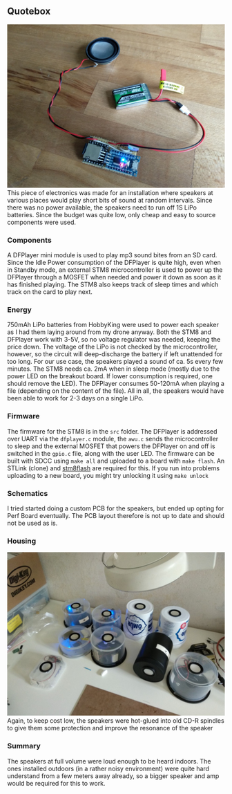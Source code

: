 ## Quotebox
![Quotebox Picture](img/quotebox.jpg)
This piece of electronics was made for an installation where speakers at various places would play short bits of sound at random intervals. Since there was no power available, the speakers need to run off 1S LiPo batteries. Since the budget was quite low, only cheap and easy to source components were used.

### Components
A DFPlayer mini module is used to play mp3 sound bites from an SD card. Since the Idle Power consumption of the DFPlayer is quite high, even when in Standby mode, an external STM8 microcontroller is used to power up the DFPlayer through a MOSFET when needed and power it down as soon as it has finished playing. The STM8 also keeps track of sleep times and which track on the card to play next.

### Energy
750mAh LiPo batteries from HobbyKing were used to power each speaker as I had them laying around from my drone anyway. Both the STM8 and DFPlayer work with 3-5V, so no voltage regulator was needed, keeping the price down. The voltage of the LiPo is not checked by the microcontroller, however, so the circuit will deep-discharge the battery if left unattended for too long. For our use case, the speakers played a sound of ca. 5s every few minutes. The STM8 needs ca. 2mA when in sleep mode (mostly
due to the power LED on the breakout board. If lower consumption is required, one should remove the LED). The DFPlayer consumes 50-120mA when playing a file (depending on the content of the file). All in all, the speakers would have been able to work for 2-3 days on a single LiPo.

### Firmware
The firmware for the STM8 is in the `src` folder. The DFPlayer is addressed over UART via the `dfplayer.c` module, the `awu.c` sends the microcontroller to sleep and the external MOSFET that powers the DFPlayer on and off is switched in the `gpio.c` file, along with the user LED.
The firmware can be built with SDCC using `make all` and uploaded to a board with `make flash`. An STLink (clone) and [stm8flash] are required for this. If you run into problems uploading to a new board, you might try unlocking it using `make unlock`

[stm8flash]: https://github.com/vdudouyt/stm8flash

### Schematics
I tried started doing a custom PCB for the speakers, but ended up opting for Perf Board eventually. The PCB layout therefore is not up to date and should not be used as is.

### Housing
![Quotebox Housing](img/quotebox_housing.jpg)
Again, to keep cost low, the speakers were hot-glued into old CD-R spindles to give them some protection and improve the resonance of the speaker

### Summary
The speakers at full volume were loud enough to be heard indoors. The ones installed outdoors (in a rather noisy environment) were quite hard understand from a few meters away already, so a bigger speaker and amp would be required for this to work.
